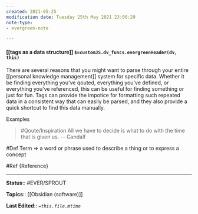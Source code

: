 ```yaml
---
created: 2021-05-25
modification date: Tuesday 25th May 2021 23:00:29
note-type: 
- evergreen-note

---
```


#### [[tags as a data structure]] `$=customJS.dv_funcs.evergreenHeader(dv, this)`

There are several reasons that you might want to parse through your entire [[personal knowledge management]] system for specific data. Whether it be finding everything you've qouted, everything you've defined, or everything you've referenced, this can be useful for finding something or just for fun. Tags can provide the impotice for formatting such repeated data in a consistent way that can easily be parsed, and they also provide a quick shortcut to find this data manually.

Examples

>  #Qoute/Inspiration All we have to decide is what to do with the time that is given us. 
>  -- Gandalf

#Def Term => a word or phrase used to describe a thing or to express a concept

#Ref {Reference}



---

**Status**:: #EVER/SPROUT  

**Topics**::  [[Obsidian (software)]]
	
**Last Edited**:: *`=this.file.mtime`*